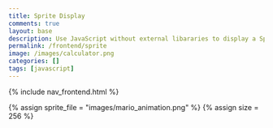 ```yaml
---
title: Sprite Display
comments: true
layout: base
description: Use JavaScript without external libararies to display a Sprite.
permalink: /frontend/sprite
image: /images/calculator.png
categories: []
tags: [javascript]
---
```


{% include nav_frontend.html %}

<!---
Sprite files are a collection of images that are combined into a single file 
-->
{% assign sprite_file = "images/mario_animation.png" %}
{% assign size = 256 %}

<!---
The <div> tag is used as a division for HTML elements.

This <div> contains <id>'s  "rest", "walk", "etc".  The id attribute is used to point to a specific style declaration in a style sheet. It is also used by JavaScript to access and manipulate the element with the specific id.
-->
<div class="row">
  <div class="column">    
    <p id="rest" class="sprite" onmouseover="startAnimate('rest', 0, 15)" onmouseout="stopAnimate()"> </p>
  </div>
  <div class="column">    
    <p id="restL" class="sprite" onmouseover="startAnimate('restL', (-1 * {{size}}), 15)" onmouseout="stopAnimate()"> </p>
  </div>
  <div class="column">
    <p id="walk" class="sprite" onmouseover="startAnimate('walk', (-2 * {{size}}), 8)" onmouseout="stopAnimate()"> </p>
  </div>
  <div class="column">
    <p id="walkL" class="sprite" onmouseover="startAnimate('walkL', (-3 * {{size}}), 8)" onmouseout="stopAnimate()"> </p>
  </div>
</div>

<div class="row">
  <div class="column">
    <p id="run" class="sprite" onmouseover="startAnimate('run', (-6 * {{size}}), 15)" onmouseout="stopAnimate()"> </p>
  </div>
  <div class="column">
    <p id="runL" class="sprite" onmouseover="startAnimate('runL', (-7 * {{size}}), 15)" onmouseout="stopAnimate()"> </p>
  </div>
  <div class="column">
    <p id="flip" class="sprite" onmouseover="startAnimate('flip', (-12 * {{size}}), 15)" onmouseout="stopAnimate()"> </p>
  </div>
  <div class="column">
    <p id="flipL" class="sprite" onmouseover="startAnimate('flipL', (-13 * {{size}}), 15)" onmouseout="stopAnimate()"> </p>
  </div>
</div>

<!-- Embedded Cascading Style Sheet (CSS) rules, defines how HTML element look --->
<style>
  /* CSS style rules for the elements id's above...
    They all share same sprite properties
  */
  .sprite {
    height: {{size}}px;
    width: {{size}}px;
    background-image: url('{{site.baseurl}}/{{sprite_file}}');
    background-repeat: no-repeat;
    transform: scale(0.5);  /* How to adjust the display size of sprite frame in my HTML */
  }

  /* background position of element */
  #rest {
    background-position: 0px 0px);
  }

  #restL {
    background-position: 0px calc(-1 * {{size}} * 1px);
  }

  #walk {
    background-position: 0px calc(-2 * {{size}} * 1px);
  }

  #walkL {
    background-position: 0px calc(-3 * {{size}} * 1px);
  }

  #run {
    background-position: 0px calc(-6 * {{size}} * 1px);
  }

  #runL {
    background-position: 0px calc(-7 * {{size}} * 1px);
  }

  #flip {
    background-position: 0px calc(-12 * {{size}} * 1px);
  }

  #flipL {
    background-position: 0px calc(-13 * {{size}} * 1px);
  }

</style>

<!--- Embedded executable code--->
<script>
  var tID; //this variable used to capture setInterval() task ID
  const offset = {{size}}; //pixel offset of images in the sprite, set by liquid constant
  const interval = 100; //animation time interval

  function startAnimate(id, row, frames) {
      
      var frame = 0; //frame index in sprite

      tID = setInterval ( () => { // task ID starts with animation interval
        // update backgroundPosition in DOM

      document.getElementById(id).style.backgroundPosition = `-${frame}px ${row}px`; //update animation frame
      frame = (frame + offset) % (frames * offset);  //next frame, modulo math recycles frame index

      }
      , interval ); //time of interval
    } //end of startAnimate()

    function stopAnimate() {  //stop animate task ID
      clearInterval(tID);
    } 
</script>
